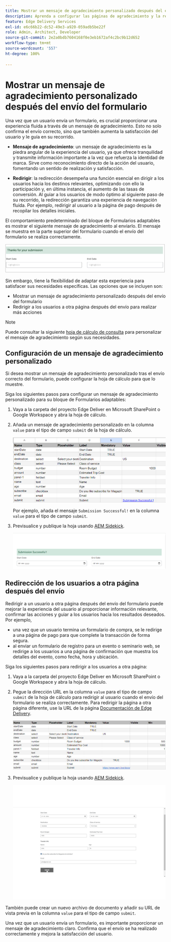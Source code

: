 ```yaml
---
title: Mostrar un mensaje de agradecimiento personalizado después del envío del formulario
description: Aprenda a configurar las páginas de agradecimiento y la redirección del bloque de Forms para optimizar la experiencia del usuario y optimizar sus recorridos.
feature: Edge Delivery Services
exl-id: e6c66b22-dc52-49e3-a920-059adb5be22f
role: Admin, Architect, Developer
source-git-commit: 2e2a0bdb7604168f0e3eb1672af4c2bc9b12d652
workflow-type: tm+mt
source-wordcount: '557'
ht-degree: 100%

---
```


# Mostrar un mensaje de agradecimiento personalizado después del envío del formulario

Una vez que un usuario envía un formulario, es crucial proporcionar una experiencia fluida a través de un mensaje de agradecimiento. Esto no solo confirma el envío correcto, sino que también aumenta la satisfacción del usuario y le guía en su recorrido. 

- **Mensaje de agradecimiento**: un mensaje de agradecimiento es la piedra angular de la experiencia del usuario, ya que ofrece tranquilidad y transmite información importante a la vez que refuerza la identidad de marca. Sirve como reconocimiento directo de la acción del usuario, fomentando un sentido de realización y satisfacción.

- **Redirigir**: la redirección desempeña una función esencial en dirigir a los usuarios hacia los destinos relevantes, optimizando con ello la participación y, en última instancia, el aumento de las tasas de conversión. Al guiar a los usuarios de modo óptimo al siguiente paso de su recorrido, la redirección garantiza una experiencia de navegación fluida. Por ejemplo, redirigir al usuario a la página de pago después de recopilar los detalles iniciales.

El comportamiento predeterminado del bloque de Formularios adaptables es mostrar el siguiente mensaje de agradecimiento al enviarlo. El mensaje se muestra en la parte superior del formulario cuando el envío del formulario se realiza correctamente.

![mensaje de agradecimiento predeterminado](/help/edge/assets/thank-you-message.png)

Sin embargo, tiene la flexibilidad de adaptar esta experiencia para satisfacer sus necesidades específicas. Las opciones que se incluyen son:

- Mostrar un mensaje de agradecimiento personalizado después del envío del formulario
- Redirigir a los usuarios a otra página después del envío para realizar más acciones

>[!NOTE]
>
> Puede consultar la siguiente [hoja de cálculo de consulta](/help/edge/docs/forms/assets/enquiry.xlsx) para personalizar el mensaje de agradecimiento según sus necesidades.

## Configuración de un mensaje de agradecimiento personalizado

Si desea mostrar un mensaje de agradecimiento personalizado tras el envío correcto del formulario, puede configurar la hoja de cálculo para que lo muestre.

Siga los siguientes pasos para configurar un mensaje de agradecimiento personalizado para su bloque de Formularios adaptables:

1. Vaya a la carpeta del proyecto Edge Deliver en Microsoft SharePoint o Google Workspace y abra la hoja de cálculo.
1. Añada un mensaje de agradecimiento personalizado en la columna `value` para el tipo de campo `submit` de la hoja de cálculo.

   ![Mensaje de agradecimiento personalizado](/help/edge/docs/forms/assets/thankyou-custommessage.png)

   Por ejemplo, añada el mensaje `Submission Successful!` en la columna `value` para el tipo de campo `submit`.

1. Previsualice y publique la hoja usando [AEM Sidekick](https://www.aem.live/developer/tutorial#preview-and-publish-your-content).

   ![Mensaje de agradecimiento personalizado](/help/edge/docs/forms/assets/customized-thank-you-message.png)

## Redirección de los usuarios a otra página después del envío

Redirigir a un usuario a otra página después del envío del formulario puede mejorar la experiencia del usuario al proporcionar información relevante, confirmar las acciones y guiar a los usuarios hacia los resultados deseados. Por ejemplo,

- una vez que un usuario termina un formulario de compra, se le redirige a una página de pago para que complete la transacción de forma segura.
- al enviar un formulario de registro para un evento o seminario web, se redirige a los usuarios a una página de confirmación que muestra los detalles del evento, como fecha, hora y ubicación.

Siga los siguientes pasos para redirigir a los usuarios a otra página:

1. Vaya a la carpeta del proyecto Edge Deliver en Microsoft SharePoint o Google Workspace y abra la hoja de cálculo.
1. Pegue la dirección URL en la columna `value` para el tipo de campo `submit` de la hoja de cálculo para redirigir al usuario cuando el envío del formulario se realiza correctamente.
Para redirigir la página a otra página diferente, use la URL de la página [Documentación de Edge Delivery](https://www.aem.live/docs/).

   ![URL de redirección del mensaje de agradecimiento](/help/edge/docs/forms/assets/thankyou-redirecturl.png)

1. Previsualice y publique la hoja usando [AEM Sidekick](https://www.aem.live/developer/tutorial#preview-and-publish-your-content).

   ![Redirigir mensaje de agradecimiento](/help/edge/docs/forms/assets/thankyou-redirectpage.gif)

También puede crear un nuevo archivo de documento y añadir su URL de vista previa en la columna `value` para el tipo de campo `submit`.

Una vez que un usuario envía un formulario, es importante proporcionar un mensaje de agradecimiento claro. Confirma que el envío se ha realizado correctamente y mejora la satisfacción del usuario.

